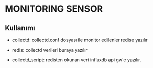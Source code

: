 # MONITORING SENSOR


## Kullanımı


* collectd: collectd.conf dosyası ile monitor edilenler redise yazılır

* redis: collectd verileri buraya yazılır

* collectd_script: redisten okunan veri influxdb api gw'e yazılır.